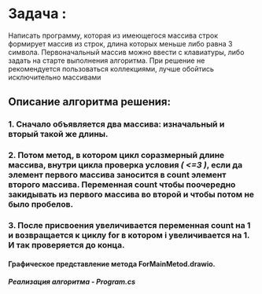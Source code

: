 # Задача :

Написать программу, которая из имеющегося массива строк формирует массив из строк, длина которых меньше либо равна 3 символа. Первоначальный массив можно ввести с клавиатуры, либо задать на старте выполнения алгоритма. При решение не рекомендуется пользоваться коллекциями, лучше обойтись исключительно массивами
## Описание алгоритма решения:

### 1. Сначало объявляется два массива: изначальный и вторый такой же длины. 

### 2. Потом метод, в котором цикл соразмерный длине массива, внутри цикла проверка условия  _( <=3 )_, если да элемент первого массива заносится в count элемент второго массива. Переменная count чтобы поочередно закидывать из первого массива во второй и чтобы потом не было пробелов. 
### 3. После присвоения увеличивается переменная count на 1 и возвращается к циклу for в котором i увеличивается на 1. И так проверяется до конца.
#### Графическое представление метода ForMainMetod.drawio.
##### Реализация алгоритма - Program.cs
